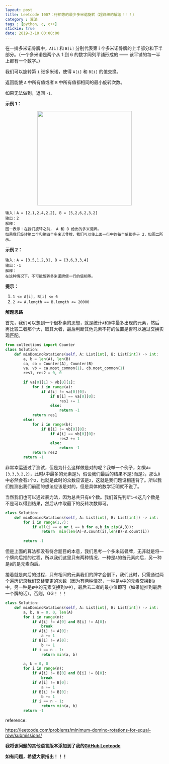 ```yaml
---
layout: post
title: Leetcode 1007：行相等的最少多米诺旋转（超详细的解法！！！）
category : 算法
tags : [python, c, c++]
stickie: true
date: 2019-3-10 00:00:00
---
```


在一排多米诺骨牌中，`A[i]` 和 `B[i]` 分别代表第 i 个多米诺骨牌的上半部分和下半部分。（一个多米诺是两个从 1 到 6 的数字同列平铺形成的 —— 该平铺的每一半上都有一个数字。）

我们可以旋转第 `i` 张多米诺，使得 `A[i]` 和 `B[i]` 的值交换。

返回能使 `A` 中所有值或者 `B` 中所有值都相同的最小旋转次数。

如果无法做到，返回 `-1`. 

**示例 1：**

<center class="half">
    <img src="https://raw.githubusercontent.com/wiki/luliyucoordinate/ImageBed/1007/domino.png" width="300">
</center>

```
输入：A = [2,1,2,4,2,2], B = [5,2,6,2,3,2]
输出：2
解释：
图一表示：在我们旋转之前， A 和 B 给出的多米诺牌。
如果我们旋转第二个和第四个多米诺骨牌，我们可以使上面一行中的每个值都等于 2，如图二所示。
```

**示例 2：**

```
输入：A = [3,5,1,2,3], B = [3,6,3,3,4]
输出：-1
解释：
在这种情况下，不可能旋转多米诺牌使一行的值相等。
```

**提示：**

1. `1 <= A[i], B[i] <= 6`
2. `2 <= A.length == B.length <= 20000`

**解题思路**

首先，我们可以想到一个很朴素的思想，就是统计`A`和`B`中最多出现的元素，然后再比较二者那个大，取其大者，最后判断其他元素不符的位置是否可以通过交换实现匹配。

```python
from collections import Counter
class Solution:
    def minDominoRotations(self, A: List[int], B: List[int]) -> int:
        a, b = len(A), len(B)
        ca, cb = Counter(A), Counter(B)
        va, vb = ca.most_common(1), cb.most_common(1)
        res1, res2 = 0, 0
        
        if va[0][1] > vb[0][1]:
            for i in range(a):
                if A[i] != va[0][0]:
                    if B[i] == va[0][0]:
                        res1 += 1
                    else:
                        return -1
            return res1
        else:
            for i in range(b):
                if B[i] != vb[0][0]:
                    if A[i] == vb[0][0]:
                        res2 += 1
                    else:
                        return -1
            return res2
        return -1
```

非常幸运通过了测试，但是为什么这样做是对的呢？我举一个例子，如果`A=[3,3,3,2,2]`，此时`A`中最多的元素是`3`，假设我们最后的结果不是`3`而是`2`，那么`B`中必然会有`3`个`2`，也就是此时的众数应该是`2`，这就是我们题设相违背了。所以我们推测出我们前面的想法应该是对的，但是具体的数学证明就不说了。

当然我们也可以通过暴力法，因为总共只有`6`个数。我们首先判断`1~6`这几个数是不是可以得到结果，然后从中取最下的反转次数即可。

```python
class Solution:
    def minDominoRotations(self, A: List[int], B: List[int]) -> int:
        for i in range(1,7):
            if all(i == a or i == b for a,b in zip(A,B)):
                return  min(len(A)-A.count(i),len(B)-B.count(i))
            
        return -1
```

但是上面的算法都没有符合题目的本意，我们思考一个多米诺骨牌，无非就是将一个牌向后推的过程，所以我们这里只有两种情况，一种是`A`的首元素向后，另一种是`B`的是元素向后。

接着就是向后的过程，只有相同的元素我们的牌才会倒下，我们此时，只需通过两个遍历记录我们交替变更的次数（因为有两种情况，一种是`A`中的元素交换到`B`中，另一种是`B`中的元素交换到`A`中），最后去二者的最小值即可（如果能推到最后一个牌的话）。否则，GG！！！

```python
class Solution:
    def minDominoRotations(self, A: List[int], B: List[int]) -> int:
        a, b, n = 0, 0, len(A)
        for i in range(n):
            if A[i] != A[0] and B[i] != A[0]:
                break
            if A[i] != A[0]:
                a += 1
            if B[i] != A[0]:
                b += 1
            if i == n - 1:
                return min(a, b)
            
        a, b = 0, 0
        for i in range(n):
            if A[i] != B[0] and B[i] != B[0]:
                break
            if A[i] != B[0]:
                a += 1
            if B[i] != B[0]:
                b += 1
            if i == n - 1:
                return min(a, b)
        return -1
```

reference:

https://leetcode.com/problems/minimum-domino-rotations-for-equal-row/submissions/

**我将该问题的其他语言版本添加到了我的[GitHub Leetcode](https://github.com/luliyucoordinate/Leetcode)**

**如有问题，希望大家指出！！！**